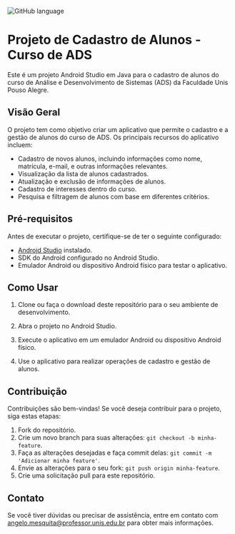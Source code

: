 ![GitHub language](https://img.shields.io/badge/language-Java-orange)


# Projeto de Cadastro de Alunos - Curso de ADS

Este é um projeto Android Studio em Java para o cadastro de alunos do curso de Análise e Desenvolvimento de Sistemas (ADS)
da Faculdade Unis Pouso Alegre.

## Visão Geral

O projeto tem como objetivo criar um aplicativo que permite o cadastro e a gestão de alunos do curso de ADS. Os principais recursos do aplicativo incluem:

- Cadastro de novos alunos, incluindo informações como nome, matrícula, e-mail, e outras informações relevantes.
- Visualização da lista de alunos cadastrados.
- Atualização e exclusão de informações de alunos.
- Cadastro de interesses dentro do curso.
- Pesquisa e filtragem de alunos com base em diferentes critérios.

## Pré-requisitos

Antes de executar o projeto, certifique-se de ter o seguinte configurado:

- [Android Studio](https://developer.android.com/studio) instalado.
- SDK do Android configurado no Android Studio.
- Emulador Android ou dispositivo Android físico para testar o aplicativo.

## Como Usar

1. Clone ou faça o download deste repositório para o seu ambiente de desenvolvimento.

2. Abra o projeto no Android Studio.

3. Execute o aplicativo em um emulador Android ou dispositivo Android físico.

4. Use o aplicativo para realizar operações de cadastro e gestão de alunos.

## Contribuição

Contribuições são bem-vindas! Se você deseja contribuir para o projeto, siga estas etapas:

1. Fork do repositório.
2. Crie um novo branch para suas alterações: `git checkout -b minha-feature`.
3. Faça as alterações desejadas e faça commit delas: `git commit -m 'Adicionar minha feature'`.
4. Envie as alterações para o seu fork: `git push origin minha-feature`.
5. Crie uma solicitação pull para este repositório.

## Contato

Se você tiver dúvidas ou precisar de assistência, entre em contato com angelo.mesquita@professor.unis.edu.br para obter mais informações.